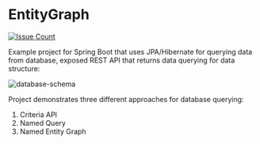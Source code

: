 # EntityGraph

[![Issue Count](https://codeclimate.com/github/adamzareba/EntityGraph/badges/issue_count.svg)](https://codeclimate.com/github/adamzareba/EntityGraph)

Example project for Spring Boot that uses JPA/Hibernate for querying data from database, exposed REST API that returns data querying for data structure:

![database-schema](http://softwarehut.com/wp-content/uploads/2017/06/database-schema.png)

Project demonstrates three different approaches for database querying:
1. Criteria API
2. Named Query
3. Named Entity Graph
